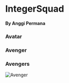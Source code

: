 # IntegerSquad

#### By Anggi Permana

### Avatar

### Avenger

### Avengers

![Avenger](avenger.jpg)
